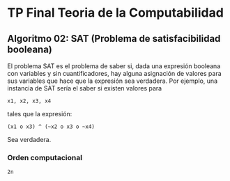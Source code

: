 # TP Final Teoria de la Computabilidad

## Algoritmo 02: SAT (Problema de satisfacibilidad booleana)

El problema SAT es el problema de saber si, dada una expresión booleana con variables y sin cuantificadores, hay alguna asignación de valores para sus variables que hace que la expresión sea verdadera. Por ejemplo, una instancia de SAT sería el saber si existen valores para 

    x1, x2, x3, x4 

tales que la expresión: 

    (x1 o x3) ^ (~x2 o x3 o ~x4)

 Sea verdadera.


### Orden computacional
    
    2n


